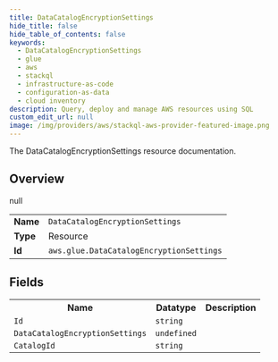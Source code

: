 ```yaml
---
title: DataCatalogEncryptionSettings
hide_title: false
hide_table_of_contents: false
keywords:
  - DataCatalogEncryptionSettings
  - glue
  - aws
  - stackql
  - infrastructure-as-code
  - configuration-as-data
  - cloud inventory
description: Query, deploy and manage AWS resources using SQL
custom_edit_url: null
image: /img/providers/aws/stackql-aws-provider-featured-image.png
---
```

The DataCatalogEncryptionSettings resource documentation.

## Overview
<table><tbody>
<tr><td><b>Name</b></td><td><code>DataCatalogEncryptionSettings</code></td></tr>
<tr><td><b>Type</b></td><td>Resource</td></tr>
null
<tr><td><b>Id</b></td><td><code>aws.glue.DataCatalogEncryptionSettings</code></td></tr>
</tbody></table>

## Fields
<table><tbody>
<tr><th>Name</th><th>Datatype</th><th>Description</th></tr>
<tr><td><code>Id</code></td><td><code>string</code></td><td></td></tr><tr><td><code>DataCatalogEncryptionSettings</code></td><td><code>undefined</code></td><td></td></tr><tr><td><code>CatalogId</code></td><td><code>string</code></td><td></td></tr>
</tbody></table>